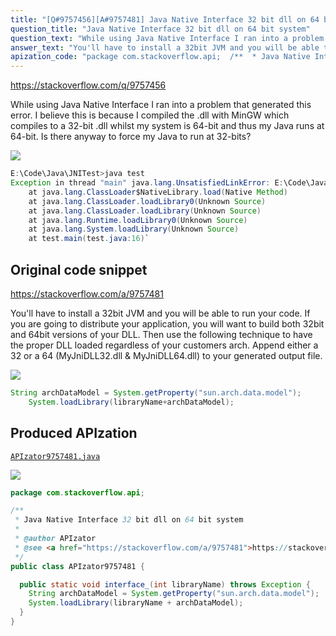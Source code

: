 ```yaml
---
title: "[Q#9757456][A#9757481] Java Native Interface 32 bit dll on 64 bit system"
question_title: "Java Native Interface 32 bit dll on 64 bit system"
question_text: "While using Java Native Interface I ran into a problem that generated this error. I believe this is because I compiled the .dll with MinGW which compiles to a 32-bit .dll whilst my system is 64-bit and thus my Java runs at 64-bit. Is there anyway to force my Java to run at 32-bits?"
answer_text: "You'll have to install a 32bit JVM and you will be able to run your code. If you are going to distribute your application, you will want to build both 32bit and 64bit versions of your DLL.  Then use the following technique to have the proper DLL loaded regardless of your customers arch.  Append either a 32 or a 64 (MyJniDLL32.dll & MyJniDLL64.dll) to your generated output file."
apization_code: "package com.stackoverflow.api;  /**  * Java Native Interface 32 bit dll on 64 bit system  *  * @author APIzator  * @see <a href=\"https://stackoverflow.com/a/9757481\">https://stackoverflow.com/a/9757481</a>  */ public class APIzator9757481 {    public static void interface_(int libraryName) throws Exception {     String archDataModel = System.getProperty(\"sun.arch.data.model\");     System.loadLibrary(libraryName + archDataModel);   } }"
---
```


https://stackoverflow.com/q/9757456

While using Java Native Interface I ran into a problem that generated this error. I believe this is because I compiled the .dll with MinGW which compiles to a 32-bit .dll whilst my system is 64-bit and thus my Java runs at 64-bit.
Is there anyway to force my Java to run at 32-bits?


<div class="code-logo"><img src="/stackoverflow.png" /></div>

```java
E:\Code\Java\JNITest>java test
Exception in thread "main" java.lang.UnsatisfiedLinkError: E:\Code\Java\JNITest\test.dll: Can't load IA 32-bit .dll on a AMD 64-bit platform
    at java.lang.ClassLoader$NativeLibrary.load(Native Method)
    at java.lang.ClassLoader.loadLibrary0(Unknown Source)
    at java.lang.ClassLoader.loadLibrary(Unknown Source)
    at java.lang.Runtime.loadLibrary0(Unknown Source)
    at java.lang.System.loadLibrary(Unknown Source)
    at test.main(test.java:16)`
```


## Original code snippet

https://stackoverflow.com/a/9757481

You&#x27;ll have to install a 32bit JVM and you will be able to run your code.
If you are going to distribute your application, you will want to build both 32bit and 64bit versions of your DLL.  Then use the following technique to have the proper DLL loaded regardless of your customers arch.  Append either a 32 or a 64 (MyJniDLL32.dll &amp; MyJniDLL64.dll) to your generated output file.

<div class="code-logo"><img src="/stackoverflow.png" /></div>

```java
String archDataModel = System.getProperty("sun.arch.data.model");
    System.loadLibrary(libraryName+archDataModel);
```

## Produced APIzation

[`APIzator9757481.java`](https://github.com/pasqualesalza/apization-temp-data/raw/master/search/APIzator9757481.java)

<div class="code-logo"><img src="/apizator.png" /></div>

```java
package com.stackoverflow.api;

/**
 * Java Native Interface 32 bit dll on 64 bit system
 *
 * @author APIzator
 * @see <a href="https://stackoverflow.com/a/9757481">https://stackoverflow.com/a/9757481</a>
 */
public class APIzator9757481 {

  public static void interface_(int libraryName) throws Exception {
    String archDataModel = System.getProperty("sun.arch.data.model");
    System.loadLibrary(libraryName + archDataModel);
  }
}

```